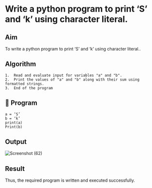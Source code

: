 # Write a python program to print ‘S’ and ‘k’ using character literal. 

## Aim
To write a python program to print ‘S’ and ‘k’ using character literal..
## Algorithm
```
1.	Read and evaluate input for variables "a" and "b".
2.	Print the values of "a" and "b" along with their sum using formatted strings.
3.	End of the program
```
## 🧾 Program
```
a = ‘S’
b = ‘k’
print(a)
Print(b)
```
## Output
![Screenshot (62)](https://github.com/user-attachments/assets/49c3b9b3-3427-4664-bfe7-4ddaecdabdae)

## Result

Thus, the required program is written and executed successfully.
 

